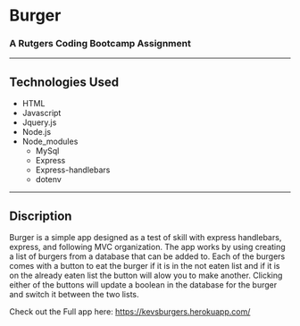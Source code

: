 # Burger
 ### A Rutgers Coding Bootcamp Assignment
  ----
## Technologies Used
- HTML
- Javascript
- Jquery.js
- Node.js
- Node_modules
  - MySql
  - Express
  - Express-handlebars
  - dotenv
---

## Discription
  Burger is a simple app designed as a test of skill with express handlebars, express, and following MVC organization. The app works by using creating a list of burgers from a database that can be added to. Each of the burgers comes with a button to eat the burger if it is in the not eaten list and if it is on the already eaten list the button will alow you to make another. Clicking either of the buttons will update a boolean in the database for the burger and switch it between the two lists.

  Check out the Full app here: https://kevsburgers.herokuapp.com/
